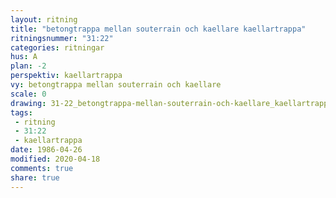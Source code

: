 ```yaml
---
layout: ritning
title: "betongtrappa mellan souterrain och kaellare kaellartrappa"
ritningsnummer: "31:22"
categories: ritningar
hus: A
plan: -2
perspektiv: kaellartrappa
vy: betongtrappa mellan souterrain och kaellare
scale: 0
drawing: 31-22_betongtrappa-mellan-souterrain-och-kaellare_kaellartrappa_13794511
tags:
 - ritning
 - 31:22
 - kaellartrappa
date: 1986-04-26
modified: 2020-04-18
comments: true
share: true
---
```

